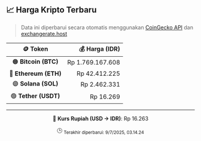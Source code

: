 

<!-- HARGA_KRIPTO -->
## 📈 Harga Kripto Terbaru

> Data ini diperbarui secara otomatis menggunakan [CoinGecko API](https://www.coingecko.com/) dan [exchangerate.host](https://exchangerate.host/)

<div align="center">

| 🪙 Token | 💰 Harga (IDR) |
|:------:|---------------:|
| 🟠 **Bitcoin (BTC)**   | Rp 1.769.167.608 |
| 🔵 **Ethereum (ETH)**  | Rp 42.412.225 |
| 🟣 **Solana (SOL)**    | Rp 2.462.331 |
| 🟢 **Tether (USDT)**   | Rp 16.269 |

---

💱 **Kurs Rupiah (USD → IDR)**: Rp 16.263

🕒 <sub>Terakhir diperbarui: 9/7/2025, 03.14.24</sub>

</div>
<!-- /HARGA_KRIPTO -->